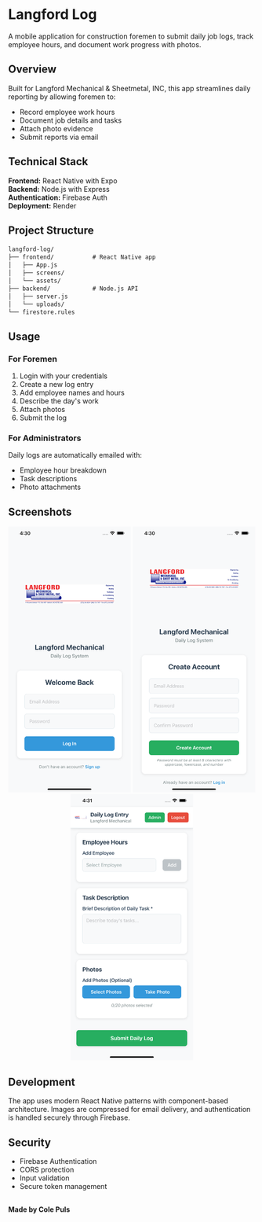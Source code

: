 # Langford Log

A mobile application for construction foremen to submit daily job logs, track employee hours, and document work progress with photos.

## Overview

Built for Langford Mechanical & Sheetmetal, INC, this app streamlines daily reporting by allowing foremen to:

- Record employee work hours
- Document job details and tasks
- Attach photo evidence
- Submit reports via email

## Technical Stack

**Frontend:** React Native with Expo  
**Backend:** Node.js with Express  
**Authentication:** Firebase Auth  
**Deployment:** Render

## Project Structure

```
langford-log/
├── frontend/           # React Native app
│   ├── App.js
│   ├── screens/
│   └── assets/
├── backend/            # Node.js API
│   ├── server.js
│   └── uploads/
└── firestore.rules
```

## Usage

### For Foremen

1. Login with your credentials
2. Create a new log entry
3. Add employee names and hours
4. Describe the day's work
5. Attach photos
6. Submit the log

### For Administrators

Daily logs are automatically emailed with:
- Employee hour breakdown
- Task descriptions  
- Photo attachments

## Screenshots

<div align="center">
  <img src="assets/Simulator Screenshot - iPhone Xs Max - 2025-07-01 at 16.30.06.png" width="250" alt="App Screenshot 1" />
  <img src="assets/Simulator Screenshot - iPhone Xs Max - 2025-07-01 at 16.30.15.png" width="250" alt="App Screenshot 2" />
  <img src="assets/Simulator Screenshot - iPhone Xs Max - 2025-07-01 at 16.31.04.png" width="250" alt="App Screenshot 3" />
</div>

## Development

The app uses modern React Native patterns with component-based architecture. Images are compressed for email delivery, and authentication is handled securely through Firebase.

## Security

- Firebase Authentication
- CORS protection
- Input validation
- Secure token management

##

**Made by Cole Puls**
